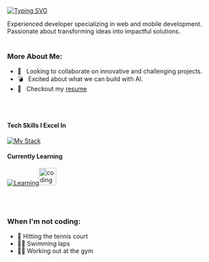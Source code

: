 [![Typing SVG](https://readme-typing-svg.herokuapp.com?font=Pacifico&size=30&pause=1000&color=3D3B40&repeat=false&random=false&width=435&height=70&lines=Hallo+%F0%9F%91%8B%2C+It's+Brayan+Paucar)](https://git.io/typing-svg)


Experienced developer specializing in web and mobile development. Passionate about transforming ideas into impactful solutions.
<br/>
<br/>
  
### More About Me:

- 🤝 &nbsp; Looking to collaborate on innovative and challenging projects.
- 💣 &nbsp; Excited about what we can build with AI.
- 📝 &nbsp; Checkout my [resume](https://drive.google.com/file/d/1-3XAAqIMACy02xn0E9TJY1VrB_erirl0/view?usp=sharing)

<br></br>
#### Tech Skills I Excel In

[![My Stack](https://skillicons.dev/icons?i=react,nextjs,ts,prisma,tailwind,git,apollo,mysql,mongodb,docker,figma,webflow)](https://skillicons.dev)

#### Currently Learning

[![Learning](https://skillicons.dev/icons?i=rust,redis,tensorflow,ae)](https://skillicons.dev)<img src="https://media.giphy.com/media/v9lZy0d0A1rp3qg3ff/giphy.gif" alt="coding gif" width="40">

<br></br>

[//]: # (<a href="https://app.daily.dev/joanpaucar"><img src="https://github.com/Dv-Joan/Dv-Joan/blob/main/devcard.svg" width="400" alt="Joan Paucar's Dev Card"/></a>)

  ### When I'm not coding:

- 👟 Hitting the tennis court
- 🏊‍♂️ Swimming laps
- 🏋️‍♂️ Working out at the gym

